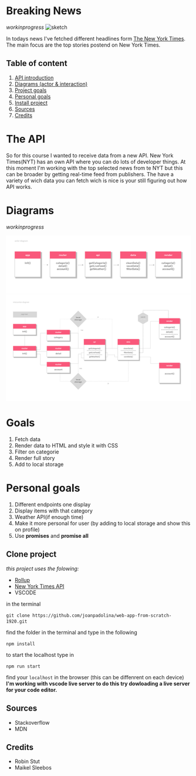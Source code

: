 # Breaking News
*workinprogress*
![sketch](https://i.imgur.com/XC8UIae.png)

In todays news I've fetched different headlines form [The New York Times](https://developer.nytimes.com/). 
The main focus are the top stories postend on New York Times.

## Table of content
1. [API introduction](#the-api)
1. [Diagrams (actor & interaction)](#diagrams)
1. [Project goals](#goals)
1. [Personal goals](#personal-goals)
1. [Install project](#clone-project)
1. [Sources](#source)
1. [Credits](#credits)

# The API

So for this course I wanted to receive data from a new API. New York Times(NYT) has an own API where you can do lots of developer things. At this moment I'm working with the top selected news from te NYT but this can be broader by getting real-time feed from publishers. The have a variety of wich data you can fetch wich is nice is your still figuring out how API works.

# Diagrams

*workinprogress*

![actordia](https://github.com/joanpadolina/web-app-from-scratch-1920/blob/master/readme-assets/actordiagram.png)
![interactiondia](https://github.com/joanpadolina/web-app-from-scratch-1920/blob/master/readme-assets/interaction-diagram.png)


# Goals

1. Fetch data
1. Render data to HTML and style it with CSS
1. Filter on categorie
1. Render full story 
1. Add to local storage

# Personal goals

1. Different endpoints one display
1. Display items with that category
1. Weather API(if enough time)
1. Make it more personal for user (by adding to local storage and show this on profile)
1. Use **promises** and **promise all**


## Clone project
*this project uses the folowing:*
* [Rollup](www.rollupjs.com)
* [New York Times API](https://developer.nytimes.com/)
* VSCODE

in the terminal
```
git clone https://github.com/joanpadolina/web-app-from-scratch-1920.git
``` 
find the folder in the terminal and type in the following
```
npm install 
```
to start the localhost type in
```
npm run start
```
find your `localhost` in the browser (this can be diffenrent on each device)
**I'm working with vscode live server to do this try dowloading a live server for your code editor.**

## Sources
* Stackoverflow
* MDN


## Credits
* Robin Stut
* Maikel Sleebos



<!--

In this course you will learn to build a web application without frameworks or unnecessary libraries, but with vanilla HTML, CSS & JavaScript as much as possible. The end result is a modular, single page web app (SPA). Data will be retrieved from an external API of your choice, manipulated and finally shown in the UI of the App. You will learn different ways to structure code and develope your own coding style. With the gained knowledge you will be able to build interactive prototypes, based on real data. Also you will gain a better understanding of the how API's, frameworks and libraries work.



* _You can add structure to your code by applying patterns. You can defend the choice for the chosen patterns_
* _You can retrieve data, manipulate it and dynamically convert it to html elements using templating_
* _You understand how you can work with an external API using asynchronous code_
* _You understand how you can manage state in your application and you inform the user of state where necessary_

[Rubric](https://docs.google.com/spreadsheets/d/e/2PACX-1vTjZGWGPC_RMvTMry8YW5XOM79GEIdgS7I5JlOe6OeeOUdmv7ok1s9jQhzojNE4AsyzgL-jJCbRj1LN/pubhtml?gid=0&single=true)

## Program

### Week 1 - Hello API 🐒

Goal: Retrieve data from an API and render it in an overview page.

[Excercises](https://github.com/cmda-minor-web/web-app-from-scratch-1920/blob/master/course/week-1.md)

[Slides](https://drive.google.com/open?id=1Rjl9xqXoKniQSRJPdkU1O5YwWC33SJK8KiV0a-H_xZU)

### Week 2 - Design and Refactor 🛠

Goal: Design the web app. Add routes and states. Rendering detail page.

[Excercises](https://github.com/cmda-minor-web/web-app-from-scratch-1920/blob/master/course/week-2.md)

[Slides](https://drive.google.com/open?id=1IqQeu1m0dQiSC_KCvrn8eencAgtYe7X6qT-gm0n9Bmc)

### Week 3 - Wrapping up 🎁

Goal:
Manipulate data. Split code into modules. Reflect on end result

[Excercises](https://github.com/cmda-minor-web/web-app-from-scratch-1920/blob/master/course/week-3.md)

[Slides](https://drive.google.com/open?id=1BSzGYNLMgtHD4HRnK7f0DgyTv4Pg3xsQwD_eYNo7v0Y)

-->
<!-- Add a link to your live demo in Github Pages 🌐-->

<!-- ☝️ replace this description with a description of your own work -->

<!-- replace the code in the /docs folder with your own, so you can showcase your work with GitHub Pages 🌍 -->

<!-- Add a nice poster image here at the end of the week, showing off your shiny frontend 📸 -->

<!-- Maybe a table of contents here? 📚 -->

<!-- How about a section that describes how to install this project? 🤓 -->

<!-- ...but how does one use this project? What are its features 🤔 -->

<!-- What external data source is featured in your project and what are its properties 🌠 -->

<!-- Maybe a checklist of done stuff and stuff still on your wishlist? ✅ -->

<!-- How about a license here? 📜 (or is it a licence?) 🤷 -->
